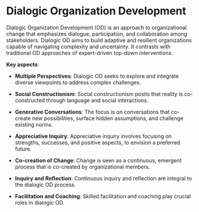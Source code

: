 # Dialogic Organization Development

Dialogic Organization Development (OD) is an approach to organizational change that emphasizes dialogue, participation, and collaboration among stakeholders. Dialogic OD aims to build adaptive and resilient organizations capable of navigating complexity and uncertainty.  It contrasts with traditional OD approaches of expert-driven top-down interventions. 

**Key aspects**:

* **Multiple Perspectives**: Dialogic OD seeks to explore and integrate diverse viewpoints to address complex challenges.

* **Social Constructionism**: Social constructionism posits that reality is co-constructed through language and social interactions. 

* **Generative Conversations**: The focus is on conversations that co-create new possibilities, surface hidden assumptions, and challenge existing norms.

* **Appreciative Inquiry**: Appreciative inquiry involves focusing on strengths, successes, and positive aspects, to envision a preferred future.

* **Co-creation of Change**: Change is seen as a continuous, emergent process that is co-created by organizational members.

* **Inquiry and Reflection**: Continuous inquiry and reflection are integral to the dialogic OD process. 

* **Facilitation and Coaching**: Skilled facilitation and coaching play crucial roles in dialogic OD. 
